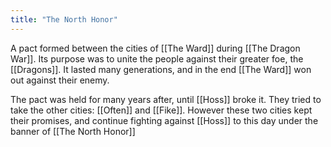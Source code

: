 ```yaml
---
title: "The North Honor"
---
```

A pact formed between the cities of [[The Ward]] during [[The Dragon War]]. Its purpose was to unite the people against their greater foe, the [[Dragons]]. It lasted many generations, and in the end [[The Ward]] won out against their enemy.

The pact was held for many years after, until [[Hoss]] broke it. They tried to take the other cities: [[Often]] and [[Fike]]. However these two cities kept their promises, and continue fighting against [[Hoss]] to this day under the banner of [[The North Honor]]